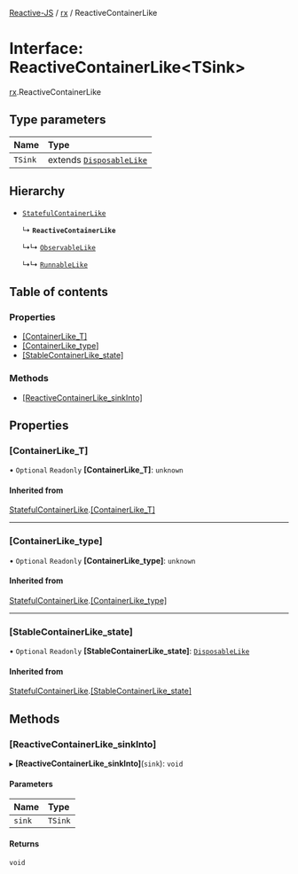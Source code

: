 [Reactive-JS](../README.md) / [rx](../modules/rx.md) / ReactiveContainerLike

# Interface: ReactiveContainerLike<TSink\>

[rx](../modules/rx.md).ReactiveContainerLike

## Type parameters

| Name | Type |
| :------ | :------ |
| `TSink` | extends [`DisposableLike`](util.DisposableLike.md) |

## Hierarchy

- [`StatefulContainerLike`](containers.StatefulContainerLike.md)

  ↳ **`ReactiveContainerLike`**

  ↳↳ [`ObservableLike`](rx.ObservableLike.md)

  ↳↳ [`RunnableLike`](rx.RunnableLike.md)

## Table of contents

### Properties

- [[ContainerLike\_T]](rx.ReactiveContainerLike.md#[containerlike_t])
- [[ContainerLike\_type]](rx.ReactiveContainerLike.md#[containerlike_type])
- [[StableContainerLike\_state]](rx.ReactiveContainerLike.md#[stablecontainerlike_state])

### Methods

- [[ReactiveContainerLike\_sinkInto]](rx.ReactiveContainerLike.md#[reactivecontainerlike_sinkinto])

## Properties

### [ContainerLike\_T]

• `Optional` `Readonly` **[ContainerLike\_T]**: `unknown`

#### Inherited from

[StatefulContainerLike](containers.StatefulContainerLike.md).[[ContainerLike_T]](containers.StatefulContainerLike.md#[containerlike_t])

___

### [ContainerLike\_type]

• `Optional` `Readonly` **[ContainerLike\_type]**: `unknown`

#### Inherited from

[StatefulContainerLike](containers.StatefulContainerLike.md).[[ContainerLike_type]](containers.StatefulContainerLike.md#[containerlike_type])

___

### [StableContainerLike\_state]

• `Optional` `Readonly` **[StableContainerLike\_state]**: [`DisposableLike`](util.DisposableLike.md)

#### Inherited from

[StatefulContainerLike](containers.StatefulContainerLike.md).[[StableContainerLike_state]](containers.StatefulContainerLike.md#[stablecontainerlike_state])

## Methods

### [ReactiveContainerLike\_sinkInto]

▸ **[ReactiveContainerLike_sinkInto]**(`sink`): `void`

#### Parameters

| Name | Type |
| :------ | :------ |
| `sink` | `TSink` |

#### Returns

`void`
